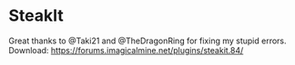 # SteakIt

Great thanks to @Taki21 and @TheDragonRing for fixing my stupid errors.
Download: https://forums.imagicalmine.net/plugins/steakit.84/
